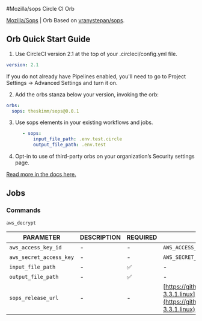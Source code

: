#Mozilla/sops Circle CI Orb

[Mozilla/Sops](https://github.com/mozilla/sops) | Orb Based on [vranystepan/sops](https://circleci.com/orbs/registry/orb/vranystepan/sops).

## Orb Quick Start Guide ##

1. Use CircleCI version 2.1 at the top of your .circleci/config.yml file.

```yaml
version: 2.1
```
If you do not already have Pipelines enabled, you'll need to go to Project Settings -> Advanced Settings and turn it on.

2. Add the orbs stanza below your version, invoking the orb:

```yaml
orbs:
  sops: theskimm/sops@0.0.1
```

3. Use sops elements in your existing workflows and jobs.

```yaml
      - sops:
          input_file_path: .env.test.circle
          output_file_path: .env.test
```

4. Opt-in to use of third-party orbs on your organization’s Security settings page.

[Read more in the docs here.](https://circleci.com/docs/2.0/using-orbs/)

## Jobs ##

### Commands ###

`aws_decrypt`

| PARAMETER             | DESCRIPTION | REQUIRED | DEFAULT                                                                  | TYPE         |
|-----------------------|-------------|----------|--------------------------------------------------------------------------|--------------|
| `aws_access_key_id`     | -           | -        | `AWS_ACCESS_KEY_ID`                                                        | `env_var_name` |
| `aws_secret_access_key` | -           | -        | `AWS_SECRET_ACCESS_KEY`                                                    | `env_var_name` |
| `input_file_path`       | -           | ✅        | -                                                                        | `string`       |
| `output_file_path`      | -           | ✅        | -                                                                        | `string`       |
| `sops_release_url`      | -           | -        | [https://github.com/mozilla/sops/releases/download/3.3.1/sops-3.3.1.linux](https://github.com/mozilla/sops/releases/download/3.3.1/sops-3.3.1.linux) | `string`       |